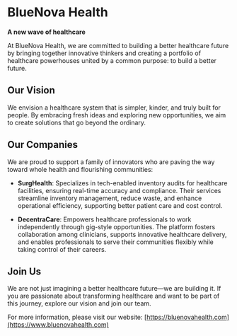 # BlueNova Health

**A new wave of healthcare**

At BlueNova Health, we are committed to building a better healthcare future by bringing together innovative thinkers and creating a portfolio of healthcare powerhouses united by a common purpose: to build a better future. 

## Our Vision

We envision a healthcare system that is simpler, kinder, and truly built for people. By embracing fresh ideas and exploring new opportunities, we aim to create solutions that go beyond the ordinary.

## Our Companies

We are proud to support a family of innovators who are paving the way toward whole health and flourishing communities:

- **SurgHealth**: Specializes in tech-enabled inventory audits for healthcare facilities, ensuring real-time accuracy and compliance. Their services streamline inventory management, reduce waste, and enhance operational efficiency, supporting better patient care and cost control.

- **DecentraCare**: Empowers healthcare professionals to work independently through gig-style opportunities. The platform fosters collaboration among clinicians, supports innovative healthcare delivery, and enables professionals to serve their communities flexibly while taking control of their careers.

## Join Us

We are not just imagining a better healthcare future—we are building it. If you are passionate about transforming healthcare and want to be part of this journey, explore our vision and join our team.

For more information, please visit our website: [https://bluenovahealth.com](https://www.bluenovahealth.com)
